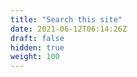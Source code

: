 ```yaml
---
title: "Search this site"
date: 2021-06-12T06:14:26Z
draft: false
hidden: true
weight: 100
---
```



<script async src="https://cse.google.com/cse.js?cx=ba9e3fd5873e95a74"></script>
<div class="gcse-search"></div>
